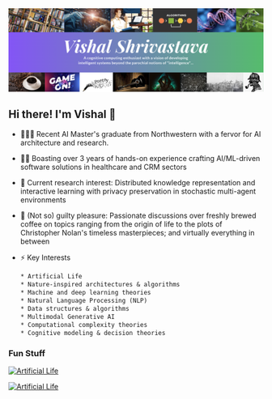 <img src="Cover.png" />

## Hi there! I'm Vishal 👋


<!--
🤝 Connect with me:

<a href="https://www.linkedin.com/in/shri-v/"><img align="left" src="https://user-images.githubusercontent.com/114791876/228120495-93281a5a-9a0a-4787-a523-40306f6a12b2.png" alt="Vishal | LinkedIn" width='150' height='40'/></a>
<a href="https://www.instagram.com/v.the.wise/"><img align="left" src="https://user-images.githubusercontent.com/114791876/228122774-2133e69a-106b-41c9-96a1-a10cc50c8493.png" alt="Vishal | Instagram" width='150' height='40'/></a>
<a href="https://medium.com/@shrivastava_vishal"><img align="left" src="https://user-images.githubusercontent.com/114791876/228120670-f1d377e0-48b6-46a6-b8e1-8b748b630a2b.png" alt="Vishal | Medium" width='150' height='40'/></a>
<a href="https://www.youtube.com/channel/UCrQP9kdRmtVdF35Jfdct9nA"><img align="left" src="https://user-images.githubusercontent.com/114791876/228123060-73b12095-e934-43b5-b54a-934574caad20.png" alt="Vishal | YouTube" width='150' height='40'/></a>
</br>
</br>
-->

- 👨🏽‍💻 Recent AI Master's graduate from Northwestern with a fervor for AI architecture and research.
- :man_technologist: Boasting over 3 years of hands-on experience crafting AI/ML-driven software solutions in healthcare and CRM sectors
- 🔭 Current research interest: Distributed knowledge representation and interactive learning with privacy preservation in stochastic multi-agent environments
- 💬 (Not so) guilty pleasure: Passionate discussions over freshly brewed coffee on topics ranging from the origin of life to the plots of Christopher Nolan's timeless masterpieces; and virtually everything in between

- ⚡ Key Interests
    ```
    * Artificial Life
    * Nature-inspired architectures & algorithms
    * Machine and deep learning theories
    * Natural Language Processing (NLP)
    * Data structures & algorithms
    * Multimodal Generative AI
    * Computational complexity theories
    * Cognitive modeling & decision theories
    ```

### Fun Stuff

[![Artificial Life](https://img.youtube.com/vi/JzwM6oWdAnE/maxresdefault.jpg)](https://youtu.be/JzwM6oWdAnE)

[![Artificial Life](https://img.youtube.com/vi/cxVyn95cWYo/maxresdefault.jpg)](https://youtu.be/cxVyn95cWYo)
